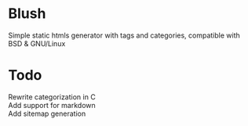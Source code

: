 # Blush
Simple static htmls generator with tags and categories, compatible with BSD & GNU/Linux

# Todo
Rewrite categorization in C  
Add support for markdown  
Add sitemap generation

